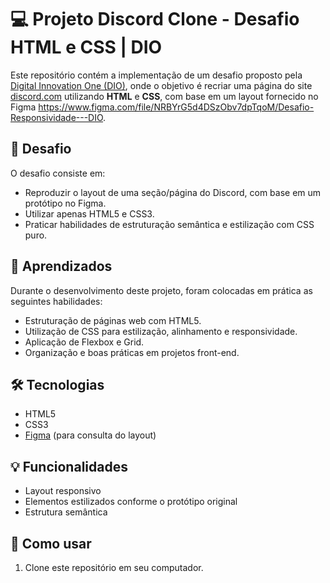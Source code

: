 # 💻 Projeto Discord Clone - Desafio HTML e CSS | DIO

Este repositório contém a implementação de um desafio proposto pela [Digital Innovation One (DIO)](https://www.dio.me/), onde o objetivo é recriar uma página do site [discord.com](https://discord.com/) utilizando **HTML** e **CSS**, com base em um layout fornecido no Figma https://www.figma.com/file/NRBYrG5d4DSzObv7dpTqoM/Desafio-Responsividade---DIO.

## 📌 Desafio

O desafio consiste em:
- Reproduzir o layout de uma seção/página do Discord, com base em um protótipo no Figma.
- Utilizar apenas HTML5 e CSS3.
- Praticar habilidades de estruturação semântica e estilização com CSS puro.

## 🧠 Aprendizados

Durante o desenvolvimento deste projeto, foram colocadas em prática as seguintes habilidades:
- Estruturação de páginas web com HTML5.
- Utilização de CSS para estilização, alinhamento e responsividade.
- Aplicação de Flexbox e Grid.
- Organização e boas práticas em projetos front-end.

## 🛠️ Tecnologias

- HTML5
- CSS3
- [Figma](https://www.figma.com/) (para consulta do layout)

## 💡 Funcionalidades

- Layout responsivo
- Elementos estilizados conforme o protótipo original
- Estrutura semântica

## 📝 Como usar

1. Clone este repositório em seu computador.
